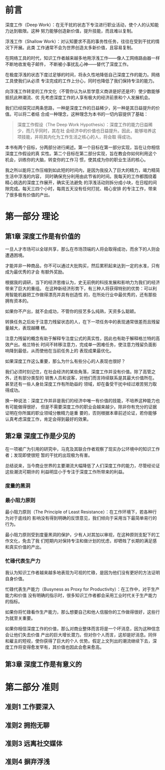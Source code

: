 # 前言

深度工作（Deep Work）：在无干扰的状态下专注进行职业活动，使个人的认知能力达到极限。这种
努力能够创造新价值，提升技能，而且难以复制。

浮浅工作（Shallow Work）：对认知要求不高的事务性任务，往往在受到干扰的情况下开展。此类
工作通常不会为世界创造太多新价值，且容易复制。

在网络工具的时代，知识工作者越来越多地用浮浅工作——像人工网络路由器一样不断地收发电子邮件，
不断被小事扰乱心神——替代了深度工作。

在极度浮浅的状态下度过足够的时间，将永久性地降低自己深度工作的能力。网络工具使我们从必须
专注完成的工作上分心，同时也降低了我们保持专注的能力。

向浮浅工作转变的工作文化（不管你认为从哲学意义商讲是好还是坏）使少数能够抵抗此种潮流、优
先考虑深度工作的人享有极大的经济前景和个人发展机会。

我们已经探究过两条思路，一种是深度工作的日益稀少，另一种是其日益提升的价值。可以将二者结
合成一种理念，这种理念为本书的一切内容提供了基础：

> 深度工作假设（The Deep Work Hypothesis）：深度工作的能力日益稀少，而几乎同时，其在社
会经济中的价值也日益提升。因此，能够培养这项技能，并将其内化为工作生活之核心的人，将会取
得成功。

本书有两个目标，分两部分进行阐述。第一个目标在第一部分实现，旨在让你相信深度工作假设的真
实性。第二个目标在第二部分实现，旨在教会你如何利用这个机会，训练你的大脑，转变你的工作习
惯，使其成为你的职业生活的核心。

我之所以能将工作压缩到如此短的时间内，是因为我投入了巨大的精力，竭力精简生活中浮浅的内容，
同时确保充分利用由此节省的时间。我每天的工作都围绕着精心挑选的深度工作展开，确实无法避免
的浮浅活动则拆分成小块，在日程的间隙完成。每天三四个小时，每周五天没有任何打扰、精心安排
的专注工作，带来了很多极有价值的产出。

# 第一部分 理论

## 第1章 深度工作是有价值的

一旦人才市场可以全球共享，那么在市场顶端的人将会取得成功，而余下的人则会遭遇困境。

才能并非一种商品，你不可以通过大批购买，然后累积起来达到一定的水准，只有成为最优秀的才会
有额外奖励。

根据我的调研，当下的经济思维认为，史无前例的科技发展和影响力为我们的经济带来了巨大的重组。
在这种新经济形势下，有三种人将获得特别的优势：可以利用智能机器把工作做得漂亮并具有创造性
的，在所处行业中最优秀的，还有那些拥有资本的。

如果你不产出，就不会成功，不管你的技艺多么纯熟，天资多么聪颖。

转换任务之后处于注意力残留状态的人，在下一项任务中的表现通常很差而且残留量越大，表现越糟
糕。

注意力残留的概念有助于解释专注度公式的真实性，因此也有助于解释格兰特的高效产出。格兰特长
时间不转移注意力，完成单一困难任务，使注意力残留负面影响降到最低，从而使他在当前任务上的
表现成果最优化。

如果深度工作这么重要，那么为什么有些分心的人表现也很好？

我们必须时刻记住，在社会经济的某些角落，深度工作并没有价值。除了高管之外，还有部分类型的
销售人员和说客，对他们而言持续联系是其最大价值所在。甚至还有一些人身处深度工作有所助益的
领域，却在备受干扰中经过艰苦努力取得成功。

换一种说法：深度工作并非是我们的经济中唯一有价值的技能，不培养这种能力也有可能做得很好，
但是不需要深度工作的职业会越来越少。除非你有充分的证据证明在你所属的职业领域分散精力是重
要的，否则根据本章前述论证，若你能够认真考虑深度工作，肯定会得到最好的效果。


## 第2章 深度工作是少见的

在一项被广为引用的研究中，马克及其联合作者观察了现实办公环境中的知识工作者；发现即使很短
暂的干扰的出现极为有害。

总结说来，当今商业世界的主要潮流大幅降低了人们深度工作的能力，尽管经论证这些潮流可期许的
利益明显小于专注于深度工作所带来的利益。

### 度量的黑洞

### 最小阻力原则

最小阻力原则（The Principle of Least Resistance）：在工作环境下，若各种行为对于底线的
影响没有得到明确的反馈意见，我们倾向于采用当下最简单易行的行为。

最小阻力原则受到度量黑洞的保护，少有人对其加以审视，在这种原则支配下的工作文化，免去了我
们短期内对保持专注和做计划的忧虑，却牺牲了长期的满足感和真实价值的产出。

### 忙碌代表生产力

我认为知识工作者越来越多地表现为可视的忙碌，是因为他们没有更好的方法证明自身价值。

忙碌代表生产能力（Busyness as Proxy for Productivity）：在工作中，对于生产能力和价值
没有明确的指示时，很多知识工作者都会采用工业时代关于生产能力的指标。

如果你将忙碌看作生产能力，那么想要自己和他人信服你的工作做得很好，这些行为就至关重要。

如果你相信深度工作的价值，那么对商业整体而言将是一个坏消息，因为这种信念会让他们失去价值
产出的巨大增长潜力。但对你个人而言，这却是好消息。同伴和雇主的短视，使你获得了巨大的个人
优势。假定上文列出的潮流继续下去，深度工作将变得愈发罕有，其价值也因此会愈来愈高。

## 第3章 深度工作是有意义的

# 第二部分 准则

## 准则1 工作要深入

## 准则2 拥抱无聊

## 准则3 远离社交媒体

## 准则4 摒弃浮浅
